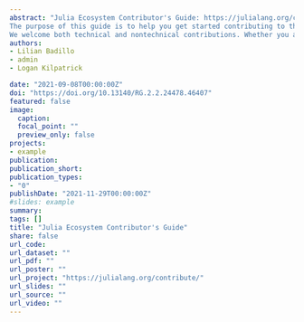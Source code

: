 ```yaml
---
abstract: "Julia Ecosystem Contributor's Guide: https://julialang.org/contribute/. 
The purpose of this guide is to help you get started contributing to the Julia ecosystem. It contains information on the benefits of becoming a Julia contributor and the tools you need to get started. Also, you can find the different contribution pathways that you can take and how to get help from the community.
We welcome both technical and nontechnical contributions. Whether you are a beginner or a seasoned developer, you can always find a way to contribute to the Julia Ecosystem."
authors:
- Lilian Badillo
- admin
- Logan Kilpatrick

date: "2021-09-08T00:00:00Z"
doi: "https://doi.org/10.13140/RG.2.2.24478.46407"
featured: false
image:
  caption: 
  focal_point: ""
  preview_only: false
projects:
- example
publication: 
publication_short:
publication_types:
- "0"
publishDate: "2021-11-29T00:00:00Z"
#slides: example
summary:
tags: []
title: "Julia Ecosystem Contributor's Guide"
share: false
url_code: 
url_dataset: ""
url_pdf: ""
url_poster: ""
url_project: "https://julialang.org/contribute/"
url_slides: ""
url_source: ""
url_video: ""
---
```



